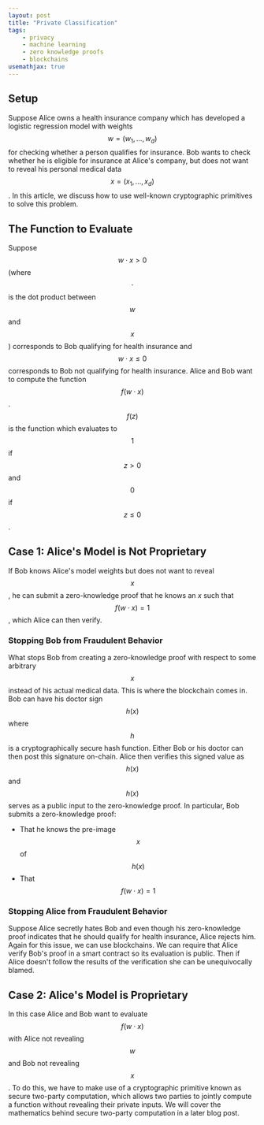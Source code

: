```yaml
---
layout: post
title: "Private Classification"
tags: 
    - privacy
    - machine learning
    - zero knowledge proofs
    - blockchains
usemathjax: true
---
```

## Setup
Suppose Alice owns a health insurance company which has developed a logistic regression model with weights $$w = (w_1,...,w_d)$$ for checking whether a person qualifies for insurance. Bob wants to check whether he is eligible for insurance at Alice's company, but does not want to reveal his personal medical data $$x = (x_1,...,x_d)$$. In this article, we discuss how to use well-known cryptographic primitives to solve this problem.

## The Function to Evaluate 
Suppose $$w \cdot x > 0$$ (where $$\cdot$$ is the dot product between $$w$$ and $$x$$) corresponds to Bob qualifying for health insurance and $$w\cdot x \leq 0$$ corresponds to Bob not qualifying for health insurance. Alice and Bob want to compute the function $$f(w \cdot x)$$. $$f(z)$$ is the function which evaluates to $$1$$ if $$z > 0$$ and $$0$$ if $$z \leq 0$$.

## Case 1: Alice's Model is Not Proprietary
If Bob knows Alice's model weights but does not want to reveal $$x$$, he can submit a zero-knowledge proof that he knows an $x$ such that $$f(w \cdot x) = 1$$, which Alice can then verify. 

### Stopping Bob from Fraudulent Behavior
What stops Bob from creating a zero-knowledge proof with respect to some arbitrary $$x$$ instead of his actual medical data. This is where the blockchain comes in. Bob can have his doctor sign $$h(x)$$ where $$h$$ is a cryptographically secure hash function. Either Bob or his doctor can then post this signature on-chain. Alice then verifies this signed value as $$h(x)$$ and $$h(x)$$ serves as a public input to the zero-knowledge proof. In particular, Bob submits a zero-knowledge proof:
- That he knows the pre-image $$x$$ of $$h(x)$$
- That $$f(w \cdot x) = 1$$

### Stopping Alice from Fraudulent Behavior
Suppose Alice secretly hates Bob and even though his zero-knowledge proof indicates that he should qualify for health insurance, Alice rejects him. Again for this issue, we can use blockchains. We can require that Alice verify Bob's proof in a smart contract so its evaluation is public. Then if Alice doesn't follow the results of the verification she can be unequivocally blamed.

## Case 2: Alice's Model is Proprietary
In this case Alice and Bob want to evaluate $$f(w \cdot x)$$ with Alice not revealing $$w$$ and Bob not revealing $$x$$. To do this, we have to make use of a cryptographic primitive known as secure two-party computation, which allows two parties to jointly compute a function without revealing their private inputs. We will cover the mathematics behind secure two-party computation in a later blog post.


